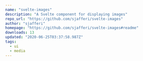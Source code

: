 ```yaml
---
name: "svelte-images"
description: "A Svelte component for displaying images"
repo_url: "https://github.com/sjafferi/svelte-images"
author: "sjafferi"
homepage: "https://github.com/sjafferi/svelte-images#readme"
downloads: 13
updated: "2020-06-25T03:37:58.987Z"
tags: 
  - ui
  - media
---
```

